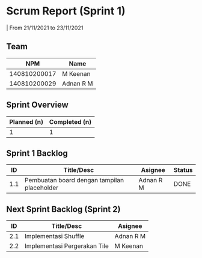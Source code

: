 # Scrum Report (Sprint 1)
| From 21/11/2021 to 23/11/2021

## Team
| NPM           | Name        |
| ------------- |-------------|
| 140810200017  | M Keenan    |
| 140810200029  | Adnan R M   |

## Sprint Overview
| Planned (n)   | Completed (n) |
| ------------- |-------------- |
| 1             | 1             |

## Sprint 1 Backlog

| ID  | Title/Desc | Asignee | Status |
| --- | ---------- | ------- | ------ |
| 1.1 | Pembuatan board dengan tampilan placeholder | Adnan R M | DONE |

## Next Sprint Backlog (Sprint 2)

| ID  | Title/Desc | Asignee |
| --- | ---------- | ------- |
| 2.1 | Implementasi Shuffle| Adnan R M |
| 2.2 | Implementasi Pergerakan Tile | M Keenan   |
